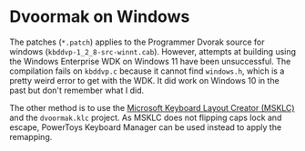 # Dvoormak on Windows

The patches (`*.patch`) applies to the Programmer Dvorak source for windows
(`kbddvp-1_2_8-src-winnt.cab`). However, attempts at building using the Windows
Enterprise WDK on Windows 11 have been unsuccessful. The compilation fails on
`kbddvp.c` because it cannot find `windows.h`, which is a pretty weird error to
get with the WDK. It did work on Windows 10 in the past but don't remember what
I did.

The other method is to use the [Microsoft Keyboard Layout Creator
(MSKLC)](https://www.microsoft.com/en-us/download/details.aspx?id=102134) and
the `dvoormak.klc` project. As MSKLC does not flipping caps lock and escape,
PowerToys Keyboard Manager can be used instead to apply the remapping.
